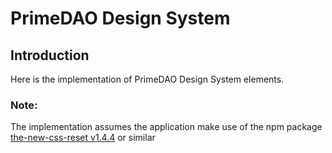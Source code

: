 # PrimeDAO Design System

## Introduction
Here is the implementation of PrimeDAO Design System elements.

### Note:
The implementation assumes the application make use of the npm package [the-new-css-reset v1.4.4](https://www.npmjs.com/package/the-new-css-reset) or similar
